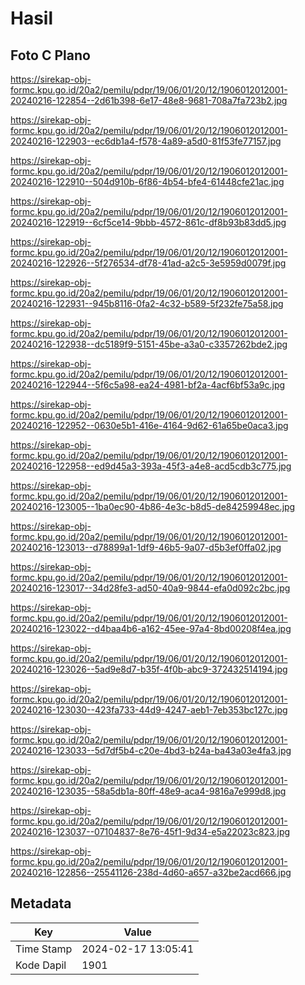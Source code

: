 # Hasil

## Foto C Plano

https://sirekap-obj-formc.kpu.go.id/20a2/pemilu/pdpr/19/06/01/20/12/1906012012001-20240216-122854--2d61b398-6e17-48e8-9681-708a7fa723b2.jpg

https://sirekap-obj-formc.kpu.go.id/20a2/pemilu/pdpr/19/06/01/20/12/1906012012001-20240216-122903--ec6db1a4-f578-4a89-a5d0-81f53fe77157.jpg

https://sirekap-obj-formc.kpu.go.id/20a2/pemilu/pdpr/19/06/01/20/12/1906012012001-20240216-122910--504d910b-6f86-4b54-bfe4-61448cfe21ac.jpg

https://sirekap-obj-formc.kpu.go.id/20a2/pemilu/pdpr/19/06/01/20/12/1906012012001-20240216-122919--6cf5ce14-9bbb-4572-861c-df8b93b83dd5.jpg

https://sirekap-obj-formc.kpu.go.id/20a2/pemilu/pdpr/19/06/01/20/12/1906012012001-20240216-122926--5f276534-df78-41ad-a2c5-3e5959d0079f.jpg

https://sirekap-obj-formc.kpu.go.id/20a2/pemilu/pdpr/19/06/01/20/12/1906012012001-20240216-122931--945b8116-0fa2-4c32-b589-5f232fe75a58.jpg

https://sirekap-obj-formc.kpu.go.id/20a2/pemilu/pdpr/19/06/01/20/12/1906012012001-20240216-122938--dc5189f9-5151-45be-a3a0-c3357262bde2.jpg

https://sirekap-obj-formc.kpu.go.id/20a2/pemilu/pdpr/19/06/01/20/12/1906012012001-20240216-122944--5f6c5a98-ea24-4981-bf2a-4acf6bf53a9c.jpg

https://sirekap-obj-formc.kpu.go.id/20a2/pemilu/pdpr/19/06/01/20/12/1906012012001-20240216-122952--0630e5b1-416e-4164-9d62-61a65be0aca3.jpg

https://sirekap-obj-formc.kpu.go.id/20a2/pemilu/pdpr/19/06/01/20/12/1906012012001-20240216-122958--ed9d45a3-393a-45f3-a4e8-acd5cdb3c775.jpg

https://sirekap-obj-formc.kpu.go.id/20a2/pemilu/pdpr/19/06/01/20/12/1906012012001-20240216-123005--1ba0ec90-4b86-4e3c-b8d5-de84259948ec.jpg

https://sirekap-obj-formc.kpu.go.id/20a2/pemilu/pdpr/19/06/01/20/12/1906012012001-20240216-123013--d78899a1-1df9-46b5-9a07-d5b3ef0ffa02.jpg

https://sirekap-obj-formc.kpu.go.id/20a2/pemilu/pdpr/19/06/01/20/12/1906012012001-20240216-123017--34d28fe3-ad50-40a9-9844-efa0d092c2bc.jpg

https://sirekap-obj-formc.kpu.go.id/20a2/pemilu/pdpr/19/06/01/20/12/1906012012001-20240216-123022--d4baa4b6-a162-45ee-97a4-8bd00208f4ea.jpg

https://sirekap-obj-formc.kpu.go.id/20a2/pemilu/pdpr/19/06/01/20/12/1906012012001-20240216-123026--5ad9e8d7-b35f-4f0b-abc9-372432514194.jpg

https://sirekap-obj-formc.kpu.go.id/20a2/pemilu/pdpr/19/06/01/20/12/1906012012001-20240216-123030--423fa733-44d9-4247-aeb1-7eb353bc127c.jpg

https://sirekap-obj-formc.kpu.go.id/20a2/pemilu/pdpr/19/06/01/20/12/1906012012001-20240216-123033--5d7df5b4-c20e-4bd3-b24a-ba43a03e4fa3.jpg

https://sirekap-obj-formc.kpu.go.id/20a2/pemilu/pdpr/19/06/01/20/12/1906012012001-20240216-123035--58a5db1a-80ff-48e9-aca4-9816a7e999d8.jpg

https://sirekap-obj-formc.kpu.go.id/20a2/pemilu/pdpr/19/06/01/20/12/1906012012001-20240216-123037--07104837-8e76-45f1-9d34-e5a22023c823.jpg

https://sirekap-obj-formc.kpu.go.id/20a2/pemilu/pdpr/19/06/01/20/12/1906012012001-20240216-122856--25541126-238d-4d60-a657-a32be2acd666.jpg


## Metadata

| Key        | Value               |
| ---------- | ------------------- |
| Time Stamp | 2024-02-17 13:05:41 |
| Kode Dapil | 1901                |



